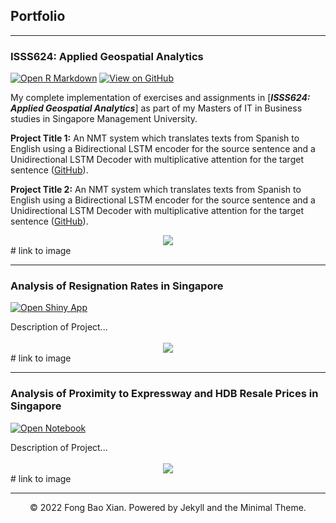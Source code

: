 ## Portfolio

---

### ISSS624: Applied Geospatial Analytics

[![Open R Markdown](https://img.shields.io/badge/R-Open%20Markdown%20Webpage-%23276DC3?logo=R)](https://isss624-fongbx.netlify.app/)
[![View on GitHub](https://img.shields.io/badge/Github-View%20on%20Github-%23181717?logo=Github)](https://github.com/fongbx/ISSS624)

My complete implementation of exercises and assignments in [***ISSS624: Applied Geospatial Analytics***] as part of my Masters of IT in Business studies in Singapore Management University.

**Project Title 1:** An NMT system which translates texts from Spanish to English using a Bidirectional LSTM encoder for the source sentence and a Unidirectional LSTM Decoder with multiplicative attention for the target sentence ([GitHub](https://github.com/chriskhanhtran/CS224n-NLP-Solutions/tree/master/assignments/)).

**Project Title 2:** An NMT system which translates texts from Spanish to English using a Bidirectional LSTM encoder for the source sentence and a Unidirectional LSTM Decoder with multiplicative attention for the target sentence ([GitHub](https://github.com/chriskhanhtran/CS224n-NLP-Solutions/tree/master/assignments/)).

<center><img src="images/nlp.png"/></center> # link to image

---
### Analysis of Resignation Rates in Singapore

[![Open Shiny App](https://img.shields.io/badge/R-Open%20Shiny%20App-%23276DC3?logo=R)](http://credit-risk.herokuapp.com/)

<div style="text-align: justify">Description of Project...</div>
<br>
<center><img src="images/nlp.png"/></center> # link to image

---
### Analysis of Proximity to Expressway and HDB Resale Prices in Singapore

[![Open Notebook](https://img.shields.io/badge/Python-Open%20Notebook-%233776AB?logo=Python)](projects/detect-spam-nlp.html)

<div style="text-align: justify">Description of Project...</div>
<br>
<center><img src="images/nlp.png"/></center> # link to image



---
<center>© 2022 Fong Bao Xian. Powered by Jekyll and the Minimal Theme.</center>
